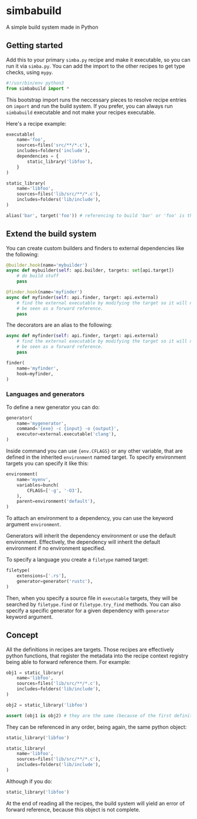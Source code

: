 # simbabuild
A simple build system made in Python

## Getting started

Add this to your primary `simba.py` recipe and make it executable, so you can
run it via `simba.py`. You can add the import to the other recipes to get
type checks, using `mypy`.

```py
#!/usr/bin/env python3
from simbabuild import *
```

This bootstrap import runs the neccessary pieces to resolve recipe entries on
`import` and run the build system. If you prefer, you can always run
`simbabuild` executable and not make your recipes executable.

Here's a recipe example:

```py
executable(
    name='foo',
    sources=files('src/**/*.c'),
    includes=folders('include'),
    dependencies = {
        static_library('libfoo'),
    }
)

static_library(
    name='libfoo',
    sources=files('lib/src/**/*.c'),
    includes=folders('lib/include'),
)

alias('bar', target('foo')) # referencing to build 'bar' or 'foo' is the same
```

## Extend the build system

You can create custom builders and finders to external dependencies like the
following:

```py
@builder.hook(name='mybuilder')
async def mybuilder(self: api.builder, targets: set[api.target])
    # do build stuff
    pass

@finder.hook(name='myfinder')
async def myfinder(self: api.finder, target: api.external)
    # find the external executable by modifying the target so it will no longer
    # be seen as a forward reference.
    pass
```

The decorators are an alias to the following:

```py
async def myfinder(self: api.finder, target: api.external)
    # find the external executable by modifying the target so it will no longer
    # be seen as a forward reference.
    pass

finder(
    name='myfinder',
    hook=myfinder,
)
```

### Languages and generators

To define a new generator you can do:
```py
generator(
    name='mygenerator',
    command='{exe} -c {input} -o {output}',
    executor=external.executable('clang'),
)
```

Inside command you can use `{env.CFLAGS}` or any other variable, that are
defined in the inherited `environment` named target. To specify environment
targets you can specify it like this:

```py
environment(
    name='myenv',
    variables=bunch(
        CFLAGS=['-g', '-O3'],
    ),
    parent=environment('default'),
)
```

To attach an environment to a dependency, you can use the keyword argument
`environment`.

Generators will inherit the dependency environment or use the default
environment. Effectively, the dependency will inherit the default environment
if no environment specified.

To specify a language you create a `filetype` named target:

```py
filetype(
    extensions=['.rs'],
    generator=generator('rustc'),
)
```

Then, when you specify a source file in `executable` targets, they will be
searched by `filetype.find` or `filetype.try_find` methods. You can also
specify a specific generator for a given dependency with `generator` keyword
argument.

## Concept

All the definitions in recipes are targets. Those recipes are effectively
python functions, that register the metadata into the recipe context registry
being able to forward reference them. For example:

```py
obj1 = static_library(
    name='libfoo',
    sources=files('lib/src/**/*.c'),
    includes=folders('lib/include'),
)

obj2 = static_library('libfoo')

assert (obj1 is obj2) # they are the same (because of the first definition)
```

They can be referenced in any order, being again, the same python object:

```py
static_library('libfoo')

static_library(
    name='libfoo',
    sources=files('lib/src/**/*.c'),
    includes=folders('lib/include'),
)
```

Although if you do:

```py
static_library('libfoo')
```

At the end of reading all the recipes, the build system will yield an error of
forward reference, because this object is not complete.
